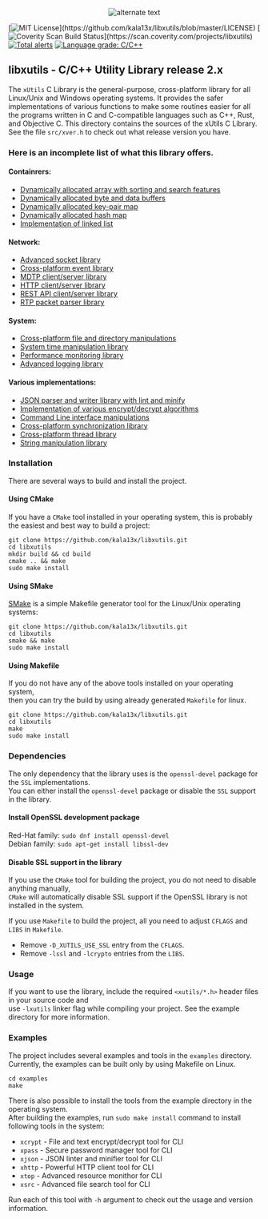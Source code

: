 <p align="center">
    <img src="https://raw.githubusercontent.com/kala13x/libxutils/main/logo.png" alt="alternate text">
</p>

[![MIT License](https://img.shields.io/apm/l/atomic-design-ui.svg?)](https://github.com/kala13x/libxutils/blob/master/LICENSE)
[![Coverity Scan Build Status](https://scan.coverity.com/projects/25173/badge.svg?)](https://scan.coverity.com/projects/libxutils)
[![Total alerts](https://img.shields.io/lgtm/alerts/g/kala13x/libxutils.svg?logo=lgtm&logoWidth=18)](https://lgtm.com/projects/g/kala13x/libxutils/alerts/)
[![Language grade: C/C++](https://img.shields.io/lgtm/grade/cpp/g/kala13x/libxutils.svg?logo=lgtm&logoWidth=18)](https://lgtm.com/projects/g/kala13x/libxutils/context:cpp)

## libxutils - C/C++ Utility Library release 2.x
The `xUtils` C Library is the general-purpose, cross-platform library for all Linux/Unix and Windows operating systems. It provides the safer implementations of various functions to make some routines easier for all the programs written in C and C-compatible languages such as C++, Rust, and Objective C. This directory contains the sources of the xUtils C Library. See the file `src/xver.h` to check out what release version you have.

### Here is an incomplete list of what this library offers.
#### Containrers:
- [Dynamically allocated array with sorting and search features](https://github.com/kala13x/libxutils/blob/main/src/array.h)
- [Dynamically allocated byte and data buffers](https://github.com/kala13x/libxutils/blob/main/src/xbuf.h)
- [Dynamically allocated key-pair map](https://github.com/kala13x/libxutils/blob/main/src/xmap.h)
- [Dynamically allocated hash map](https://github.com/kala13x/libxutils/blob/main/src/hash.h)
- [Implementation of linked list](https://github.com/kala13x/libxutils/blob/main/src/list.h)

#### Network:
- [Advanced socket library](https://github.com/kala13x/libxutils/blob/main/src/sock.h)
- [Cross-platform event library](https://github.com/kala13x/libxutils/blob/main/src/event.h)
- [MDTP client/server library](https://github.com/kala13x/libxutils/blob/main/media/mdtp.h)
- [HTTP client/server library](https://github.com/kala13x/libxutils/blob/main/src/http.h)
- [REST API client/server library](https://github.com/kala13x/libxutils/blob/main/media/xapi.h)
- [RTP packet parser library](https://github.com/kala13x/libxutils/blob/main/media/rtp.h)

#### System:
- [Cross-platform file and directory manipulations](https://github.com/kala13x/libxutils/blob/main/src/xfs.h)
- [System time manipulation library](https://github.com/kala13x/libxutils/blob/main/src/xtime.h)
- [Performance monitoring library](https://github.com/kala13x/libxutils/blob/main/src/xtop.h)
- [Advanced logging library](https://github.com/kala13x/libxutils/blob/main/src/xlog.h)

#### Various implementations:
- [JSON parser and writer library with lint and minify](https://github.com/kala13x/libxutils/blob/main/src/xjson.h)
- [Implementation of various encrypt/decrypt algorithms](https://github.com/kala13x/libxutils/blob/main/src/crypt.h)
- [Command Line interface manipulations](https://github.com/kala13x/libxutils/blob/main/src/xcli.h)
- [Cross-platform synchronization library](https://github.com/kala13x/libxutils/blob/main/src/sync.h)
- [Cross-platform thread library](https://github.com/kala13x/libxutils/blob/main/src/thread.h)
- [String manipulation library](https://github.com/kala13x/libxutils/blob/main/src/xstr.h)


### Installation
There are several ways to build and install the project.

#### Using CMake
If you have a `CMake` tool installed in your operating system, this is probably the easiest and best way to build a project:
```
git clone https://github.com/kala13x/libxutils.git
cd libxutils
mkdir build && cd build
cmake .. && make
sudo make install
```

#### Using SMake
[SMake](https://github.com/kala13x/smake) is a simple Makefile generator tool for the Linux/Unix operating systems:
```
git clone https://github.com/kala13x/libxutils.git
cd libxutils
smake && make
sudo make install
```

#### Using Makefile
If you do not have any of the above tools installed on your operating system,\
then you can try the build by using already generated `Makefile` for linux.
```
git clone https://github.com/kala13x/libxutils.git
cd libxutils
make
sudo make install
```

### Dependencies
The only dependency that the library uses is the `openssl-devel` package for the `SSL` implementations.\
You can either install the `openssl-devel` package or disable the `SSL` support in the library.

#### Install OpenSSL development package
Red-Hat family: `sudo dnf install openssl-devel`\
Debian family: `sudo apt-get install libssl-dev`

#### Disable SSL support in the library
If you use the `CMake` tool for building the project, you do not need to disable anything manually,\
`CMake` will automatically disable SSL support if the OpenSSL library is not installed in the system.

If you use `Makefile` to build the project, all you need to adjust `CFLAGS` and `LIBS` in `Makefile`.
- Remove `-D_XUTILS_USE_SSL` entry from the `CFLAGS`.
- Remove `-lssl` and `-lcrypto` entries from the `LIBS`.

### Usage
If you want to use the library, include the required `<xutils/*.h>` header files in your source code and\
use `-lxutils` linker flag while compiling your project. See the example directory for more information.

### Examples
The project includes several examples and tools in the `examples` directory.\
Currently, the examples can be built only by using Makefile on Linux.

```
cd examples
make
```

There is also possible to install the tools from the example directory in the operating system.\
After building the examples, run `sudo make install` command to install following tools in the system:

- `xcrypt` - File and text encrypt/decrypt tool for CLI
- `xpass` - Secure password manager tool for CLI
- `xjson` - JSON linter and minifier tool for CLI
- `xhttp` - Powerful HTTP client tool for CLI
- `xtop` - Advanced resource monithor for CLI
- `xsrc` - Advanced file search tool for CLI

Run each of this tool with `-h` argument to check out the usage and version information.
